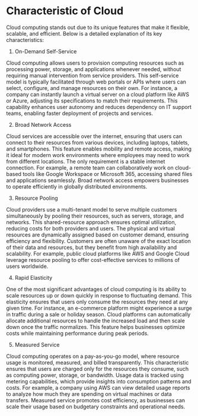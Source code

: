 # Characteristic of Cloud

Cloud computing stands out due to its unique features that make it flexible, scalable, and efficient. Below is a detailed explanation of its key characteristics:

1. On-Demand Self-Service

Cloud computing allows users to provision computing resources such as processing power, storage, and applications whenever needed, without requiring manual intervention from service providers. This self-service model is typically facilitated through web portals or APIs where users can select, configure, and manage resources on their own. For instance, a company can instantly launch a virtual server on a cloud platform like AWS or Azure, adjusting its specifications to match their requirements. This capability enhances user autonomy and reduces dependency on IT support teams, enabling faster deployment of projects and services.

2. Broad Network Access

Cloud services are accessible over the internet, ensuring that users can connect to their resources from various devices, including laptops, tablets, and smartphones. This feature enables mobility and remote access, making it ideal for modern work environments where employees may need to work from different locations. The only requirement is a stable internet connection. For example, a remote team can collaboratively work on cloud-based tools like Google Workspace or Microsoft 365, accessing shared files and applications seamlessly. Broad network access empowers businesses to operate efficiently in globally distributed environments.

3. Resource Pooling

Cloud providers use a multi-tenant model to serve multiple customers simultaneously by pooling their resources, such as servers, storage, and networks. This shared-resource approach ensures optimal utilization, reducing costs for both providers and users. The physical and virtual resources are dynamically assigned based on customer demand, ensuring efficiency and flexibility. Customers are often unaware of the exact location of their data and resources, but they benefit from high availability and scalability. For example, public cloud platforms like AWS and Google Cloud leverage resource pooling to offer cost-effective services to millions of users worldwide.

4. Rapid Elasticity

One of the most significant advantages of cloud computing is its ability to scale resources up or down quickly in response to fluctuating demand. This elasticity ensures that users only consume the resources they need at any given time. For instance, an e-commerce platform might experience a surge in traffic during a sale or holiday season. Cloud platforms can automatically allocate additional resources to handle the increased load and then scale down once the traffic normalizes. This feature helps businesses optimize costs while maintaining performance during peak periods.

5. Measured Service

Cloud computing operates on a pay-as-you-go model, where resource usage is monitored, measured, and billed transparently. This characteristic ensures that users are charged only for the resources they consume, such as computing power, storage, or bandwidth. Usage data is tracked using metering capabilities, which provide insights into consumption patterns and costs. For example, a company using AWS can view detailed usage reports to analyze how much they are spending on virtual machines or data transfers. Measured service promotes cost efficiency, as businesses can scale their usage based on budgetary constraints and operational needs.
